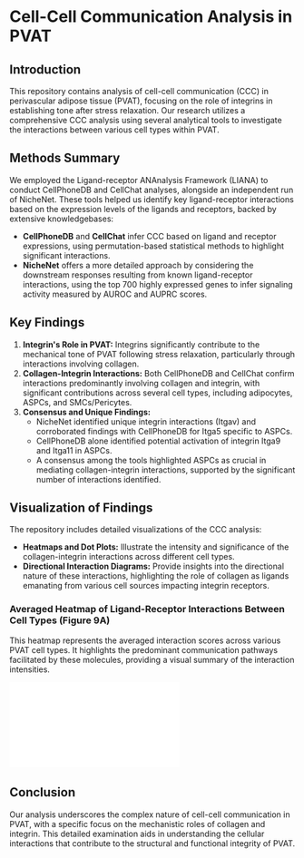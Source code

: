 # Cell-Cell Communication Analysis in PVAT

## Introduction
This repository contains analysis of cell-cell communication (CCC) in perivascular adipose tissue (PVAT), focusing on the role of integrins in establishing tone after stress relaxation. Our research utilizes a comprehensive CCC analysis using several analytical tools to investigate the interactions between various cell types within PVAT.

## Methods Summary
We employed the Ligand-receptor ANAnalysis Framework (LIANA) to conduct CellPhoneDB and CellChat analyses, alongside an independent run of NicheNet. These tools helped us identify key ligand-receptor interactions based on the expression levels of the ligands and receptors, backed by extensive knowledgebases:
- **CellPhoneDB** and **CellChat** infer CCC based on ligand and receptor expressions, using permutation-based statistical methods to highlight significant interactions.
- **NicheNet** offers a more detailed approach by considering the downstream responses resulting from known ligand-receptor interactions, using the top 700 highly expressed genes to infer signaling activity measured by AUROC and AUPRC scores.

## Key Findings
1. **Integrin's Role in PVAT:** Integrins significantly contribute to the mechanical tone of PVAT following stress relaxation, particularly through interactions involving collagen.
2. **Collagen-Integrin Interactions:** Both CellPhoneDB and CellChat confirm interactions predominantly involving collagen and integrin, with significant contributions across several cell types, including adipocytes, ASPCs, and SMCs/Pericytes.
3. **Consensus and Unique Findings:**
   - NicheNet identified unique integrin interactions (Itgav) and corroborated findings with CellPhoneDB for Itga5 specific to ASPCs.
   - CellPhoneDB alone identified potential activation of integrin Itga9 and Itga11 in ASPCs.
   - A consensus among the tools highlighted ASPCs as crucial in mediating collagen-integrin interactions, supported by the significant number of interactions identified.

## Visualization of Findings
The repository includes detailed visualizations of the CCC analysis:
- **Heatmaps and Dot Plots:** Illustrate the intensity and significance of the collagen-integrin interactions across different cell types.
- **Directional Interaction Diagrams:** Provide insights into the directional nature of these interactions, highlighting the role of collagen as ligands emanating from various cell sources impacting integrin receptors.

### Averaged Heatmap of Ligand-Receptor Interactions Between Cell Types (Figure 9A)

This heatmap represents the averaged interaction scores across various PVAT cell types. It highlights the predominant communication pathways facilitated by these molecules, providing a visual summary of the interaction intensities.

![Averaged Heatmap](data/analysis_results/averaged_heatmap.pdf "Averaged Heatmap of Ligand-Receptor Interactions")


## Conclusion
Our analysis underscores the complex nature of cell-cell communication in PVAT, with a specific focus on the mechanistic roles of collagen and integrin. This detailed examination aids in understanding the cellular interactions that contribute to the structural and functional integrity of PVAT.

